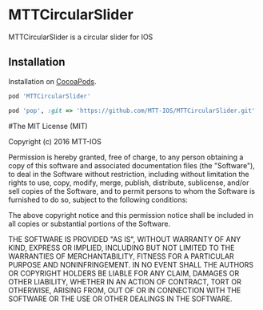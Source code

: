 # MTTCircularSlider

MTTCircularSlider is a circular slider for IOS 


## Installation

Installation on [CocoaPods](http://cocoapods.org).

```ruby
pod 'MTTCircularSlider'
```

```ruby
pod 'pop', :git => 'https://github.com/MTT-IOS/MTTCircularSlider.git'
```


#The MIT License (MIT)

Copyright (c) 2016 MTT-IOS

Permission is hereby granted, free of charge, to any person obtaining a copy
of this software and associated documentation files (the "Software"), to deal
in the Software without restriction, including without limitation the rights
to use, copy, modify, merge, publish, distribute, sublicense, and/or sell
copies of the Software, and to permit persons to whom the Software is
furnished to do so, subject to the following conditions:

The above copyright notice and this permission notice shall be included in all
copies or substantial portions of the Software.

THE SOFTWARE IS PROVIDED "AS IS", WITHOUT WARRANTY OF ANY KIND, EXPRESS OR
IMPLIED, INCLUDING BUT NOT LIMITED TO THE WARRANTIES OF MERCHANTABILITY,
FITNESS FOR A PARTICULAR PURPOSE AND NONINFRINGEMENT. IN NO EVENT SHALL THE
AUTHORS OR COPYRIGHT HOLDERS BE LIABLE FOR ANY CLAIM, DAMAGES OR OTHER
LIABILITY, WHETHER IN AN ACTION OF CONTRACT, TORT OR OTHERWISE, ARISING FROM,
OUT OF OR IN CONNECTION WITH THE SOFTWARE OR THE USE OR OTHER DEALINGS IN THE
SOFTWARE.
